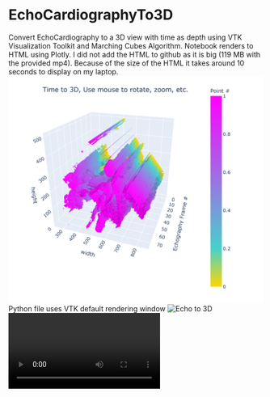 # EchoCardiographyTo3D
Convert EchoCardiography to a 3D view with time as depth using VTK Visualization Toolkit and Marching Cubes Algorithm.
Notebook renders to HTML using Plotly. I did not add the HTML to github as it is big (119 MB with the provided mp4).
Because of the size of the HTML it takes around 10 seconds to display on my laptop.
![Echo to 3D rendering with Plotly](./screen_shot_echo_to_3D_plotly.png?raw=true "Plotly rendering Echo to 3D")
Python file uses VTK default rendering window
![Echo to 3D](./echo_to_3D.png?raw=true "Echo to 3D")
![Screen capture](./echo2time.mp4?raw=true "Echo to 3D")

